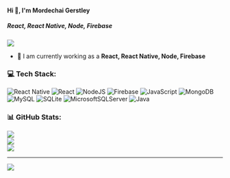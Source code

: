 #### Hi 👋, I'm Mordechai Gerstley
##### **React, React Native, Node, Firebase**

[![](https://visitcount.itsvg.in/api?id=gerkai&icon=0&color=9)](https://visitcount.itsvg.in)

- 🔭 I am currently working as a **React, React Native, Node, Firebase**



### 💻 Tech Stack:
![React Native](https://img.shields.io/badge/react_native-%2320232a.svg?style=flat&logo=react&logoColor=%2361DAFB) ![React](https://img.shields.io/badge/react-%2320232a.svg?style=flat&logo=react&logoColor=%2361DAFB) ![NodeJS](https://img.shields.io/badge/node.js-6DA55F?style=flat&logo=node.js&logoColor=white) ![Firebase](https://img.shields.io/badge/firebase-%23039BE5.svg?style=flat&logo=firebase) ![JavaScript](https://img.shields.io/badge/javascript-%23323330.svg?style=flat&logo=javascript&logoColor=%23F7DF1E) ![MongoDB](https://img.shields.io/badge/MongoDB-%234ea94b.svg?style=flat&logo=mongodb&logoColor=white) ![MySQL](https://img.shields.io/badge/mysql-%2300f.svg?style=flat&logo=mysql&logoColor=white) ![SQLite](https://img.shields.io/badge/sqlite-%2307405e.svg?style=flat&logo=sqlite&logoColor=white) ![MicrosoftSQLServer](https://img.shields.io/badge/Microsoft%20SQL%20Sever-CC2927?style=flat&logo=microsoft%20sql%20server&logoColor=white) ![Java](https://img.shields.io/badge/java-%23ED8B00.svg?style=flat&logo=java&logoColor=white)
### 📊 GitHub Stats:
![](https://github-readme-stats.vercel.app/api?username=gerkai&theme=radical&hide_border=false&include_all_commits=false&count_private=false)<br/>
![](https://github-readme-streak-stats.herokuapp.com/?user=gerkai&theme=radical&hide_border=false)<br/>
![](https://github-readme-stats.vercel.app/api/top-langs/?username=gerkai&theme=radical&hide_border=false&include_all_commits=false&count_private=false&layout=compact)

---
[![](https://visitcount.itsvg.in/api?id=gerkai&icon=0&color=0)](https://visitcount.itsvg.in)

<!-- Proudly created with GPRM ( https://gprm.itsvg.in ) -->
